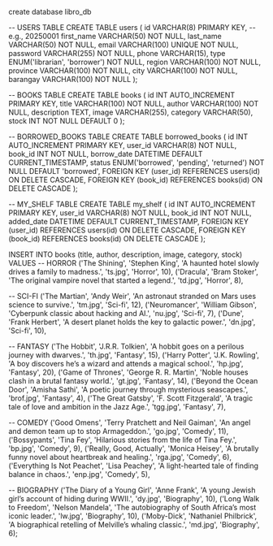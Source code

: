 create database libro_db

-- USERS TABLE
CREATE TABLE users (
    id VARCHAR(8) PRIMARY KEY, -- e.g., 20250001
    first_name VARCHAR(50) NOT NULL,
    last_name VARCHAR(50) NOT NULL,
    email VARCHAR(100) UNIQUE NOT NULL,
    password VARCHAR(255) NOT NULL,
    phone VARCHAR(15),
    type ENUM('librarian', 'borrower') NOT NULL,
    region VARCHAR(100) NOT NULL,
    province VARCHAR(100) NOT NULL,
    city VARCHAR(100) NOT NULL,
    barangay VARCHAR(100) NOT NULL
);

-- BOOKS TABLE
CREATE TABLE books (
    id INT AUTO_INCREMENT PRIMARY KEY,
    title VARCHAR(100) NOT NULL,
    author VARCHAR(100) NOT NULL,
    description TEXT,
    image VARCHAR(255),
    category VARCHAR(50),
    stock INT NOT NULL DEFAULT 0
);

-- BORROWED_BOOKS TABLE
CREATE TABLE borrowed_books (
    id INT AUTO_INCREMENT PRIMARY KEY,
    user_id VARCHAR(8) NOT NULL,
    book_id INT NOT NULL,
    borrow_date DATETIME DEFAULT CURRENT_TIMESTAMP,
    status ENUM('borrowed', 'pending', 'returned') NOT NULL DEFAULT 'borrowed',
    FOREIGN KEY (user_id) REFERENCES users(id) ON DELETE CASCADE,
    FOREIGN KEY (book_id) REFERENCES books(id) ON DELETE CASCADE
);

-- MY_SHELF TABLE
CREATE TABLE my_shelf (
    id INT AUTO_INCREMENT PRIMARY KEY,
    user_id VARCHAR(8) NOT NULL,
    book_id INT NOT NULL,
    added_date DATETIME DEFAULT CURRENT_TIMESTAMP,
    FOREIGN KEY (user_id) REFERENCES users(id) ON DELETE CASCADE,
    FOREIGN KEY (book_id) REFERENCES books(id) ON DELETE CASCADE
);

INSERT INTO books (title, author, description, image, category, stock) VALUES
-- HORROR
('The Shining', 'Stephen King', 'A haunted hotel slowly drives a family to madness.', 'ts.jpg', 'Horror', 10),
('Dracula', 'Bram Stoker', 'The original vampire novel that started a legend.', 'td.jpg', 'Horror', 8),

-- SCI-FI
('The Martian', 'Andy Weir', 'An astronaut stranded on Mars uses science to survive.', 'tm.jpg', 'Sci-fi', 12),
('Neuromancer', 'William Gibson', 'Cyberpunk classic about hacking and AI.', 'nu.jpg', 'Sci-fi', 7),
('Dune', 'Frank Herbert', 'A desert planet holds the key to galactic power.', 'dn.jpg', 'Sci-fi', 10),

-- FANTASY
('The Hobbit', 'J.R.R. Tolkien', 'A hobbit goes on a perilous journey with dwarves.', 'th.jpg', 'Fantasy', 15),
('Harry Potter', 'J.K. Rowling', 'A boy discovers he’s a wizard and attends a magical school.', 'hp.jpg', 'Fantasy', 20),
('Game of Thrones', 'George R. R. Martin', 'Noble houses clash in a brutal fantasy world.', 'gt.jpg', 'Fantasy', 14),
('Beyond the Ocean Door', 'Amisha Sathi', 'A poetic journey through mysterious seascapes.', 'brof.jpg', 'Fantasy', 4),
('The Great Gatsby', 'F. Scott Fitzgerald', 'A tragic tale of love and ambition in the Jazz Age.', 'tgg.jpg', 'Fantasy', 7),

-- COMEDY
('Good Omens', 'Terry Pratchett and Neil Gaiman', 'An angel and demon team up to stop Armageddon.', 'go.jpg', 'Comedy', 11),
('Bossypants', 'Tina Fey', 'Hilarious stories from the life of Tina Fey.', 'bp.jpg', 'Comedy', 9),
('Really, Good, Actually', 'Monica Heisey', 'A brutally funny novel about heartbreak and healing.', 'rga.jpg', 'Comedy', 6),
('Everything Is Not Peachet', 'Lisa Peachey', 'A light-hearted tale of finding balance in chaos.', 'enp.jpg', 'Comedy', 5),

-- BIOGRAPHY
('The Diary of a Young Girl', 'Anne Frank', 'A young Jewish girl’s account of hiding during WWII.', 'dy.jpg', 'Biography', 10),
('Long Walk to Freedom', 'Nelson Mandela', 'The autobiography of South Africa’s most iconic leader.', 'lw.jpg', 'Biography', 10),
('Moby-Dick', 'Nathaniel Philbrick', 'A biographical retelling of Melville’s whaling classic.', 'md.jpg', 'Biography', 6);
